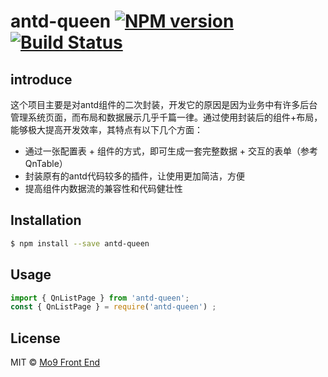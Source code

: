 # antd-queen [![NPM version](https://badge.fury.io/js/antd-queen.svg)](https://npmjs.org/package/antd-queen) [![Build Status](https://travis-ci.org/caozihao/antd-queen.svg?branch=master)](https://travis-ci.org/caozihao/antd-queen)


##  introduce

这个项目主要是对antd组件的二次封装，开发它的原因是因为业务中有许多后台管理系统页面，而布局和数据展示几乎千篇一律。通过使用封装后的组件+布局，能够极大提高开发效率，其特点有以下几个方面：

* 通过一张配置表 + 组件的方式，即可生成一套完整数据 + 交互的表单（参考QnTable）
* 封装原有的antd代码较多的插件，让使用更加简洁，方便
* 提高组件内数据流的兼容性和代码健壮性


## Installation

```sh
$ npm install --save antd-queen
```

## Usage

```js
import { QnListPage } from 'antd-queen';
const { QnListPage } = require('antd-queen') ;
```

## License

MIT © [Mo9 Front End]()
